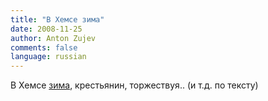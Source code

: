 ```yaml
---
title: "В Хемсе зима"
date: 2008-11-25
author: Anton Zujev
comments: false
language: russian
---
```


В Хемсе [зима](http://s369.photobucket.com/albums/oo138/AntZoo/Vinter/), крестьянин, торжествуя.. (и т.д. по тексту)